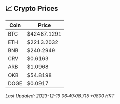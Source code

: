## 📈 Crypto Prices

| Coin | Price |
| ---- | ----- |
| BTC | $42487.1291 |
| ETH | $2213.2032 |
| BNB | $240.2949 |
| CRV | $0.6163 |
| ARB | $1.0968 |
| OKB | $54.8198 |
| DOGE | $0.0917 |

_Last Updated: 2023-12-19 06:49:08.715 +0800 HKT_